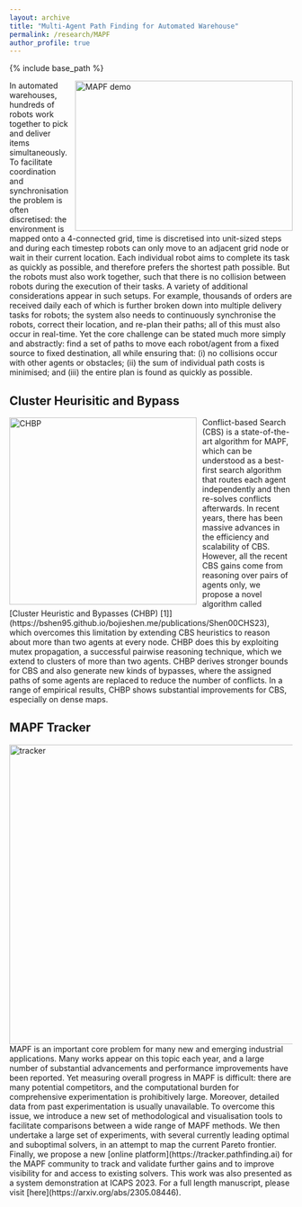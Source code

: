 ```yaml
---
layout: archive
title: "Multi-Agent Path Finding for Automated Warehouse"
permalink: /research/MAPF
author_profile: true
---
```


{% include base_path %}

<img src="https://bojie-shen.com/images/MAPF.gif" title="MAPF demo" style="float:right;width:290pt;height:200pt; padding-left:10px;"  alt="MAPF demo"/>
In automated warehouses, hundreds of robots work together to pick and deliver items simultaneously. To facilitate coordination and synchronisation the problem is often discretised: the environment is mapped onto a 4-connected grid, time is discretised into unit-sized steps and during each timestep robots can only move to an adjacent grid node or wait in their current location. Each individual robot aims to complete its task as quickly as possible, and therefore prefers the shortest path possible. But the robots must also work together, such that there is no collision between robots during the execution of their tasks. A variety of additional considerations appear in such setups. For example, thousands of orders are received daily each of which is further broken down into multiple delivery tasks for robots; the system also needs to continuously synchronise the robots, correct their location, and re-plan their paths; all of this must also occur in real-time. Yet the core challenge can be stated much more simply and abstractly: find a set of paths to move each robot/agent from a fixed source to fixed destination, all while ensuring that: (i) no collisions occur with other agents or obstacles; (ii) the sum of individual path costs is minimised; and (iii) the entire plan is found as quickly as possible. 


## Cluster Heurisitic and Bypass
<img src="https://bojie-shen.com/images/CHBP.pdf" title="CHBP" style="float:left;width:250pt;padding-right:10px;" alt="CHBP"/>
Conflict-based Search (CBS) is a state-of-the-art algorithm for MAPF, which can be understood as a best-first search algorithm that routes each agent independently and then re-solves conflicts afterwards. In recent years, there has been massive advances in the efficiency and scalability of CBS. However, all the recent CBS gains come from reasoning over pairs of agents only, we propose a novel algorithm called [Cluster Heuristic and Bypasses (CHBP) [1]](https://bshen95.github.io/bojieshen.me/publications/Shen00CHS23), which overcomes this limitation by extending CBS heuristics to reason about more than two agents at every node. CHBP does this by exploiting mutex propagation, a successful pairwise reasoning technique, which we extend to clusters of more than two agents. CHBP derives stronger bounds for CBS and also generate new kinds of bypasses, where the assigned paths of some agents are replaced to reduce the number of conflicts. In a range of empirical results, CHBP shows substantial improvements for CBS, especially on dense maps.




## MAPF Tracker
<img src="https://bojie-shen.com/images/tracker.jpg" title="tracker" style="float:left;width:400pt;padding-right:10px;" alt="tracker"/>
MAPF is an important core problem for many new and emerging industrial applications. Many works appear on this topic each year, and a large number of substantial advancements and performance improvements have been reported. Yet measuring overall progress in MAPF is difficult: there are many potential competitors, and the computational burden for comprehensive experimentation is prohibitively large. Moreover, detailed data from past experimentation is usually unavailable. To overcome this issue, we introduce a new set of methodological and visualisation tools to facilitate comparisons between a wide range of MAPF methods. We then undertake a large set of experiments, with several currently leading optimal and suboptimal solvers, in an attempt to map the current Pareto frontier. Finally, we propose a new [online platform](https://tracker.pathfinding.ai) for the MAPF community to track and validate further gains and to improve visibility for and access to existing solvers. 
This work was also presented as a system demonstration at ICAPS 2023. For a full length manuscript, please visit [here](https://arxiv.org/abs/2305.08446).